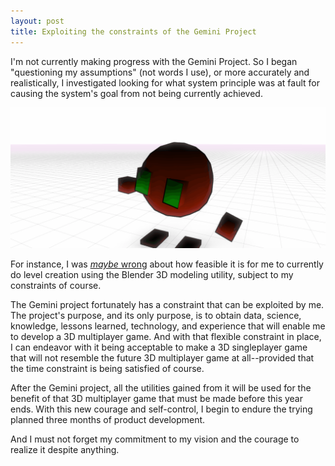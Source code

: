 ```yaml
---
layout: post
title: Exploiting the constraints of the Gemini Project
---
```


I'm not currently making progress with the Gemini Project. So I began "questioning my assumptions" (not words I use), or more accurately and realistically, I investigated looking for what system principle was at fault for causing the system's goal from not being currently achieved.

![Close up of new attack animation](/assets/images/power_burst_animation_closeup.gif "Recent progress from the Gemini Project")

For instance, I was [*maybe* wrong](/some-recent-findings-from-the-gemini-project-and-a-progress-report/) about how feasible it is for me to currently do level creation using the Blender 3D modeling utility, subject to my constraints of course.

The Gemini project fortunately has a constraint that can be exploited by me. The project's purpose, and its only purpose, is to obtain data, science, knowledge, lessons learned, technology, and experience that will enable me to develop a 3D multiplayer game. And with that flexible constraint in place, I can endeavor with it being acceptable to make a 3D singleplayer game that will not resemble the future 3D multiplayer game at all--provided that the time constraint is being satisfied of course.

After the Gemini project, all the utilities gained from it will be used for the benefit of that 3D multiplayer game that must be made before this year ends. With this new courage and self-control, I begin to endure the trying planned three months of product development.

And I must not forget my commitment to my vision and the courage to realize it despite anything.